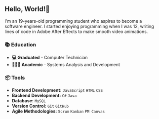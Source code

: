 ## Hello, World!👋
I'm an 19-years-old programming student who aspires to become a software engineer. I started enjoying programming when I was 12, writing lines of code in Adobe After Effects to make smooth video animations.

### 📚 Education
- **💻 Graduated** - Computer Technician
- **👨🏻‍💻 Academic** - Systems Analysis and Development

### 📦 Tools
- **Frontend Development:** ```JavaScript``` ```HTML``` ```CSS``` <br>
- **Backend Development:** ```C#``` ```Java``` <br>
- **Database:** ```MySQL``` <br>
- **Version Control:** ```Git``` ```GitHub``` <br>
- **Agile Methodologies:** ```Scrum``` ```Kanban``` ```PM Canvas```  <br>
